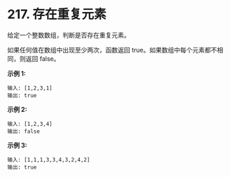 # 217. 存在重复元素

给定一个整数数组，判断是否存在重复元素。

如果任何值在数组中出现至少两次，函数返回 true。如果数组中每个元素都不相同，则返回 false。

**示例 1:**

```()
输入: [1,2,3,1]
输出: true
```

**示例 2:**

```()
输入: [1,2,3,4]
输出: false
```

**示例 3:**

```()
输入: [1,1,1,3,3,4,3,2,4,2]
输出: true
```
